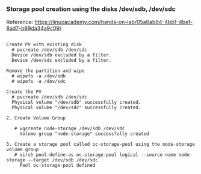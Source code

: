 

### Storage  pool creation using the disks /dev/sdb, /dev/sdc

Reference: https://linuxacademy.com/hands-on-lab/05a6ab84-4bb1-4bef-8ad7-b89da34a9c09/

```

Create PV with existing disk
  # pvcreate /dev/sdb /dev/sdc
  Device /dev/sdb excluded by a filter.
  Device /dev/sdc excluded by a filter.
  
Remove the partition and wipe
  # wipefs -a /dev/sdb
  # wipefs -a /dev/sdc
  
Create the PV
  # pvcreate /dev/sdb /dev/sdc
  Physical volume "/dev/sdb" successfully created.
  Physical volume "/dev/sdc" successfully created.
  
2. Create Volume Group

   # vgcreate node-storage /dev/sdb /dev/sdc
     Volume group "node-storage" successfully created
   
3. Create a storage pool called oc-storage-pool using the node-storage volume group
   # virsh pool-define-as oc-storage-pool logical --source-name node-storage --target /dev/sdb /dev/sdc
     Pool oc-storage-pool defined
```
